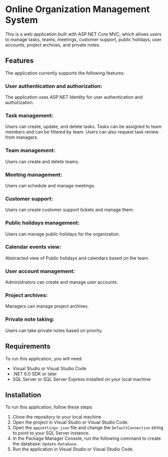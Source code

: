 # Online Organization Management System

This is a web application built with ASP.NET Core MVC, which allows users to manage tasks, teams, meetings, customer support, public holidays, user accounts, project archives, and private notes.

## Features
The application currently supports the following features:

### User authentication and authorization: 
The application uses ASP.NET Identity for user authentication and authorization.

### Task management: 
Users can create, update, and delete tasks. Tasks can be assigned to team members and can be filtered by team. Users can also request task review from managers.

### Team management: 
Users can create and delete teams.

### Meeting management: 
Users can schedule and manage meetings.

### Customer support: 
Users can create customer support tickets and manage them.

### Public holidays management: 
Users can manage public holidays for the organization.

### Calendar events view: 
Abstracted view of Public holidays and calendars based on the team.

### User account management: 
Administrators can create and manage user accounts.

### Project archives: 
Managers can manage project archives.

### Private note taking: 
Users can take private notes based on priority.

## Requirements
To run this application, you will need:

- Visual Studio or Visual Studio Code
- .NET 6.0 SDK or later
- SQL Server or SQL Server Express installed on your local machine

## Installation
To run this application, follow these steps:

1. Clone the repository to your local machine.
2. Open the project in Visual Studio or Visual Studio Code.
3. Open the `appsettings.json` file and change the `DefaultConnection` string to point to your SQL Server instance.
4. In the Package Manager Console, run the following command to create the database: `Update-Database`.
5. Run the application in Visual Studio or Visual Studio Code.
